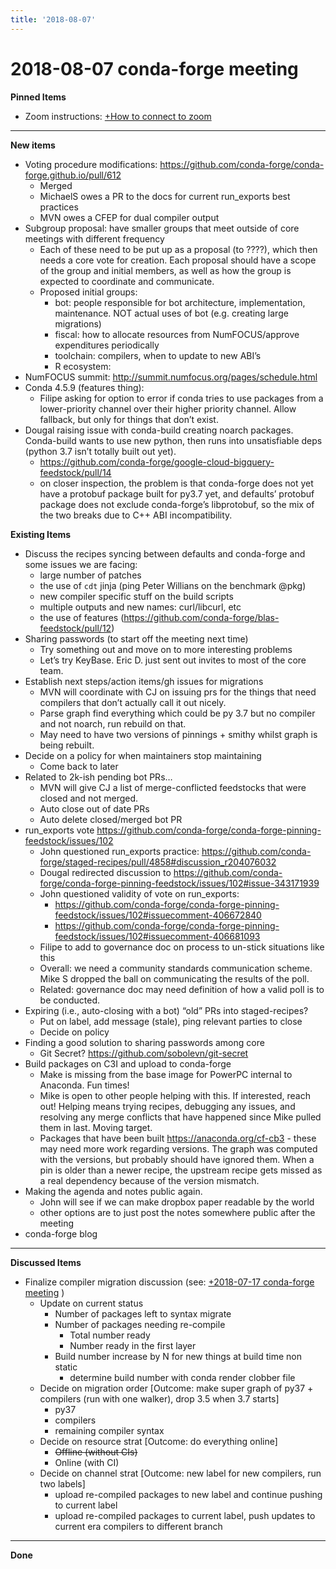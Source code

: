 ```yaml
---
title: '2018-08-07'
---
```

# 2018-08-07 conda-forge meeting
**Pinned Items**

- Zoom instructions: [+How to connect to zoom](https://paper.dropbox.com/doc/How-to-connect-to-zoom-odl94oveHyiRv6UqTtZE5) 
----------

**New items**

- Voting procedure modifications: https://github.com/conda-forge/conda-forge.github.io/pull/612
    - Merged
    - MichaelS owes a PR to the docs for current run_exports best practices
    - MVN owes a CFEP for dual compiler output
- Subgroup proposal: have smaller groups that meet outside of core meetings with different frequency
    - Each of these need to be put up as a proposal (to ????), which then needs a core vote for creation.  Each proposal should have a scope of the group and initial members, as well as how the group is expected to coordinate and communicate.
    - Proposed initial groups:
        - bot: people responsible for bot architecture, implementation, maintenance.  NOT actual uses of bot (e.g. creating large migrations)
        - fiscal: how to allocate resources from NumFOCUS/approve expenditures periodically
        - toolchain: compilers, when to update to new ABI’s
        - R ecosystem: 
- NumFOCUS summit: http://summit.numfocus.org/pages/schedule.html
- Conda 4.5.9 (features thing):
    - Filipe asking for option to error if conda tries to use packages from a lower-priority channel over their higher priority channel.  Allow fallback, but only for things that don’t exist.
- Dougal raising issue with conda-build creating noarch packages.  Conda-build wants to use new python, then runs into unsatisfiable deps (python 3.7 isn’t totally built out yet).
    - https://github.com/conda-forge/google-cloud-bigquery-feedstock/pull/14
    - on closer inspection, the problem is that conda-forge does not yet have a protobuf package built for py3.7 yet, and defaults’ protobuf package does not exclude conda-forge’s libprotobuf, so the mix of the two breaks due to C++ ABI incompatibility.

**Existing Items**

- Discuss the recipes syncing between defaults and conda-forge and some issues we are facing:
    - large number of patches
    - the use of `cdt` jinja (ping Peter Willians on the benchmark @pkg)
    - new compiler specific stuff on the build scripts
    - multiple outputs and new names: curl/libcurl, etc
    - the use of features (https://github.com/conda-forge/blas-feedstock/pull/12)
- Sharing passwords (to start off the meeting next time)
    - Try something out and move on to more interesting problems
    - Let’s try KeyBase. Eric D. just sent out invites to most of the core team.
- Establish next steps/action items/gh issues for migrations
    - MVN will coordinate with CJ on issuing prs for the things that need compilers that don’t actually call it out nicely.
    - Parse graph find everything which could be py 3.7 but no compiler and not noarch, run rebuild on that.
    - May need to have two versions of pinnings + smithy whilst graph is being rebuilt.
- Decide on a policy for when maintainers stop maintaining
    - Come back to later
- Related to 2k-ish pending bot PRs…
    - MVN will give CJ a list of merge-conflicted feedstocks that were closed and not merged.
    - Auto close out of date PRs
    - Auto delete closed/merged bot PR
- run_exports vote https://github.com/conda-forge/conda-forge-pinning-feedstock/issues/102
    - John questioned run_exports practice: https://github.com/conda-forge/staged-recipes/pull/4858#discussion_r204076032
    - Dougal redirected discussion to https://github.com/conda-forge/conda-forge-pinning-feedstock/issues/102#issue-343171939
    - John questioned validity of vote on run_exports: 
        - https://github.com/conda-forge/conda-forge-pinning-feedstock/issues/102#issuecomment-406672840
        - https://github.com/conda-forge/conda-forge-pinning-feedstock/issues/102#issuecomment-406681093
    - Filipe to add to governance doc on process to un-stick situations like this
    - Overall: we need a community standards communication scheme.  Mike S dropped the ball on communicating the results of the poll.
    - Related: governance doc may need definition of how a valid poll is to be conducted.
- Expiring (i.e., auto-closing with a bot) “old” PRs into staged-recipes?
    - Put on label, add message (stale), ping relevant parties to close 
    - Decide on policy
- Finding a good solution to sharing passwords among core
    - Git Secret? https://github.com/sobolevn/git-secret
- Build packages on C3I and upload to conda-forge
    - Make is missing from the base image for PowerPC internal to Anaconda. Fun times!
    - Mike is open to other people helping with this.  If interested, reach out!  Helping means trying recipes, debugging any issues, and resolving any merge conflicts that have happened since Mike pulled them in last.  Moving target.
    - Packages that have been built https://anaconda.org/cf-cb3 - these may need more work regarding versions.  The graph was computed with the versions, but probably should have ignored them.  When a pin is older than a newer recipe, the upstream recipe gets missed as a real dependency because of the version mismatch.
- Making the agenda and notes public again.
    - John will see if we can make dropbox paper readable by the world
    - other options are to just post the notes somewhere public after the meeting
- conda-forge blog
----------

**Discussed Items**

- Finalize compiler migration discussion (see: [+2018-07-17 conda-forge meeting](https://paper.dropbox.com/doc/2018-07-17-conda-forge-meeting-DbS8FTAlF94QgFO7SoRkk) )
    - Update on current status
        - Number of packages left to syntax migrate
        - Number of packages needing re-compile
            - Total number ready
            - Number ready in the first layer
        - Build number increase by N for new things at build time non static
            - determine build number with conda render clobber file
    - Decide on migration order [Outcome: make super graph of py37 + compilers (run with one walker), drop 3.5 when 3.7 starts]
        - py37
        - compilers
        - remaining compiler syntax
    - Decide on resource strat [Outcome: do everything online]
        - ~~Offline (without CIs)~~
        - Online (with CI)
    - Decide on channel strat [Outcome: new label for new compilers, run two labels]
        - upload re-compiled packages to new label and continue pushing to current label
        - upload re-compiled packages to current label, push updates to current era compilers to different branch
----------

**Done**

